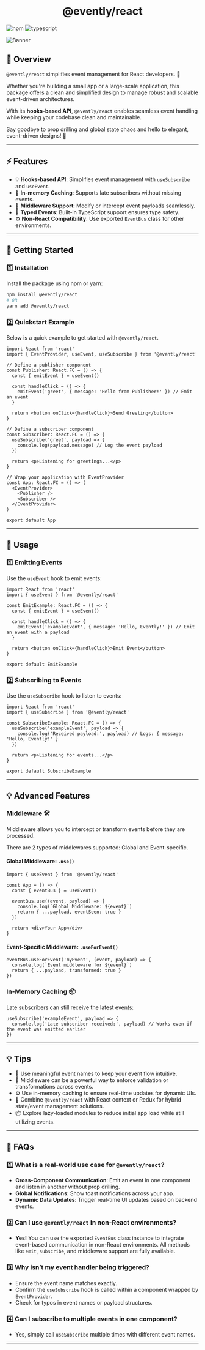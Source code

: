 <div align="center">

# @evently/react

</div>

![npm](https://img.shields.io/npm/v/@evently/react?style=flat-square) ![typescript](https://img.shields.io/badge/TypeScript-Supported-blue?style=flat-square)

![Banner](.github/media/title_banner.png)

## 🎉 Overview

`@evently/react` simplifies event management for React developers. 🚀

Whether you're building a small app or a large-scale application, this package offers a clean and simplified design to manage robust and scalable event-driven architectures.

With its **hooks-based API**, `@evently/react` enables seamless event handling while keeping your codebase clean and maintainable.

Say goodbye to prop drilling and global state chaos and hello to elegant, event-driven designs! 🎯

---

## ⚡ Features

- 💡 **Hooks-based API**: Simplifies event management with `useSubscribe` and `useEvent`.
- 🧩 **In-memory Caching**: Supports late subscribers without missing events.
- 🔗 **Middleware Support**: Modify or intercept event payloads seamlessly.
- 📂 **Typed Events**: Built-in TypeScript support ensures type safety.
- ⚙️ **Non-React Compatibility**: Use exported `EventBus` class for other environments.

---

## 🚀 Getting Started

### 1️⃣ Installation

Install the package using npm or yarn:

```bash
npm install @evently/react
# OR
yarn add @evently/react
```

### 2️⃣ Quickstart Example

Below is a quick example to get started with `@evently/react`.

```tsx
import React from 'react'
import { EventProvider, useEvent, useSubscribe } from '@evently/react'

// Define a publisher component
const Publisher: React.FC = () => {
  const { emitEvent } = useEvent()

  const handleClick = () => {
    emitEvent('greet', { message: 'Hello from Publisher!' }) // Emit an event
  }

  return <button onClick={handleClick}>Send Greeting</button>
}

// Define a subscriber component
const Subscriber: React.FC = () => {
  useSubscribe('greet', payload => {
    console.log(payload.message) // Log the event payload
  })

  return <p>Listening for greetings...</p>
}

// Wrap your application with EventProvider
const App: React.FC = () => (
  <EventProvider>
    <Publisher />
    <Subscriber />
  </EventProvider>
)

export default App
```

---

## 🔧 Usage

### 1️⃣ Emitting Events

Use the `useEvent` hook to emit events:

```tsx
import React from 'react'
import { useEvent } from '@evently/react'

const EmitExample: React.FC = () => {
  const { emitEvent } = useEvent()

  const handleClick = () => {
    emitEvent('exampleEvent', { message: 'Hello, Evently!' }) // Emit an event with a payload
  }

  return <button onClick={handleClick}>Emit Event</button>
}

export default EmitExample
```

### 2️⃣ Subscribing to Events

Use the `useSubscribe` hook to listen to events:

```tsx
import React from 'react'
import { useSubscribe } from '@evently/react'

const SubscribeExample: React.FC = () => {
  useSubscribe('exampleEvent', payload => {
    console.log('Received payload:', payload) // Logs: { message: 'Hello, Evently!' }
  })

  return <p>Listening for events...</p>
}

export default SubscribeExample
```

---

## 💡 Advanced Features

### Middleware 🛠️

Middleware allows you to intercept or transform events before they are processed.

There are 2 types of middlewares supported: Global and Event-specific.

#### Global Middleware: `.use()`

```tsx
import { useEvent } from '@evently/react'

const App = () => {
  const { eventBus } = useEvent()

  eventBus.use((event, payload) => {
    console.log(`Global Middleware: ${event}`)
    return { ...payload, eventSeen: true }
  })

  return <div>Your App</div>
}
```

#### Event-Specific Middleware: `.useForEvent()`

```tsx
eventBus.useForEvent('myEvent', (event, payload) => {
  console.log(`Event middleware for ${event}`)
  return { ...payload, transformed: true }
})
```

### In-Memory Caching 📦

Late subscribers can still receive the latest events:

```tsx
useSubscribe('exampleEvent', payload => {
  console.log('Late subscriber received:', payload) // Works even if the event was emitted earlier
})
```

---

## 💡 Tips

- 🎯 Use meaningful event names to keep your event flow intuitive.
- 💾 Middleware can be a powerful way to enforce validation or transformations across events.
- ⚙️ Use in-memory caching to ensure real-time updates for dynamic UIs.
- 🧩 Combine `@evently/react` with React context or Redux for hybrid state/event management solutions.
- 📦 Explore lazy-loaded modules to reduce initial app load while still utilizing events.

---

## 📝 FAQs

### 1️⃣ What is a real-world use case for `@evently/react`?

- **Cross-Component Communication**: Emit an event in one component and listen in another without prop drilling.
- **Global Notifications**: Show toast notifications across your app.
- **Dynamic Data Updates**: Trigger real-time UI updates based on backend events.

### 2️⃣ Can I use `@evently/react` in non-React environments?

- **Yes!** You can use the exported `EventBus` class instance to integrate event-based communication in non-React environments. All methods like `emit`, `subscribe`, and middleware support are fully available.

### 3️⃣ Why isn’t my event handler being triggered?

- Ensure the event name matches exactly.
- Confirm the `useSubscribe` hook is called within a component wrapped by `EventProvider`.
- Check for typos in event names or payload structures.

### 4️⃣ Can I subscribe to multiple events in one component?

- Yes, simply call `useSubscribe` multiple times with different event names.

---
